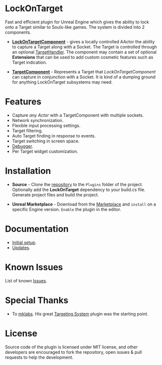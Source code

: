 # LockOnTarget

Fast and efficient plugin for Unreal Engine which gives the ability to lock onto a Target similar to Souls-like games. The system is divided into 2 components.

* [**LockOnTargetComponent**](https://github.com/J1blCblu/LockOnTarget/wiki/2.-LockOnTargetComponent-Overview) - gives a locally controlled AActor the ability to capture a Target along with a Socket. The Target is controlled through an optional [TargetHandler](https://github.com/J1blCblu/LockOnTarget/wiki/2.2-Weighted-Target-Handler). The component may contain a set of optional **Extensions** that can be used to add custom cosmetic features such as Target indication.

* [**TargetComponent**](https://github.com/J1blCblu/LockOnTarget/wiki/3.-TargetComponent-Overview) - Represents a Target that *LockOnTargetComponent* can capture in conjunction with a Socket. It is kind of a dumping ground for anything LockOnTarget subsystems may need.


# Features

* Capture *any Actor* with a TargetComponent with multiple sockets.
* Network synchronization.
* Flexible input processing settings.
* Target filtering.
* Auto Target finding in response to events.
* Target switching in screen space.
* [Debugger](https://github.com/J1blCblu/LockOnTarget/wiki/4.-Gameplay-Debugger-Overview).
* Per Target widget customization.


# Installation

* **Source** - Clone the [repository](https://github.com/J1blCblu/LockOnTarget) to the `Plugins` folder of the project.
Optionally add the **LockOnTarget** dependency to your build.cs file. Generate project files and build the project.

* **Unreal Marketplace** - Download from the [Marketplace](https://www.unrealengine.com/marketplace/en-US/product/lock-on-target) and `install` on a specific Engine version. `Enable` the plugin in the editor.


# Documentation

* [Initial setup](https://github.com/J1blCblu/LockOnTarget/wiki/1.-Initial-Setup).
* [Updates](https://github.com/J1blCblu/LockOnTarget/releases).


# Known Issues

List of known [Issues](https://github.com/J1blCblu/LockOnTarget/issues).


# Special Thanks

 * To [mklabs](https://github.com/mklabs). His great [Targeting System](https://github.com/mklabs/ue4-targetsystemplugin) plugin was the starting point.


# License

Source code of the plugin is licensed under MIT license, and other developers are encouraged to fork the repository, open issues & pull requests to help the development.
